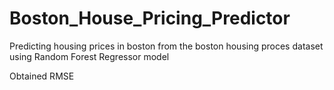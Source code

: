 # Boston_House_Pricing_Predictor
Predicting housing prices in boston from the boston housing proces dataset using Random Forest Regressor model

Obtained RMSE 
